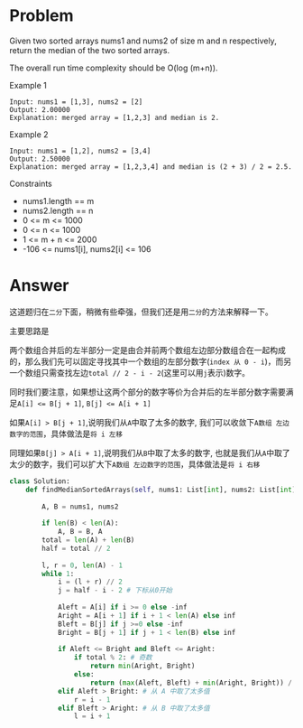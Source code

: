 # Problem
Given two sorted arrays nums1 and nums2 of size m and n respectively, return the median of the two sorted arrays.

The overall run time complexity should be O(log (m+n)).

Example 1
```
Input: nums1 = [1,3], nums2 = [2]
Output: 2.00000
Explanation: merged array = [1,2,3] and median is 2.
```

Example 2
```
Input: nums1 = [1,2], nums2 = [3,4]
Output: 2.50000
Explanation: merged array = [1,2,3,4] and median is (2 + 3) / 2 = 2.5.
```

Constraints
- nums1.length == m
- nums2.length == n
- 0 <= m <= 1000
- 0 <= n <= 1000
- 1 <= m + n <= 2000
- -106 <= nums1[i], nums2[i] <= 106

# Answer
这道题归在`二分`下面，稍微有些牵强，但我们还是用`二分`的方法来解释一下。

主要思路是

两个数组合并后的左半部分一定是由合并前两个数组左边部分数组合在一起构成的，那么我们先可以固定寻找其中一个数组的左部分数字(`index 从 0 - i`)，而另一个数组只需查找左边`total // 2 - i - 2`(这里可以用`j`表示)数字。

同时我们要注意，如果想让这两个部分的数字等价为合并后的左半部分数字需要满足`A[i] <= B[j + 1]`, `B[j] <= A[i + 1]`

如果`A[i] > B[j + 1]`,说明我们从`A`中取了太多的数字, 我们可以收敛下`A数组 左边数字的范围`，具体做法是`将 i 左移`

同理如果`B[j] > A[i + 1]`,说明我们从`B`中取了太多的数字, 也就是我们从`A`中取了太少的数字，我们可以扩大下`A数组 左边数字的范围`，具体做法是`将 i 右移`
```python
class Solution:
    def findMedianSortedArrays(self, nums1: List[int], nums2: List[int]) -> float:
        
        A, B = nums1, nums2
        
        if len(B) < len(A):
            A, B = B, A
        total = len(A) + len(B)
        half = total // 2
        
        l, r = 0, len(A) - 1
        while 1:
            i = (l + r) // 2
            j = half - i - 2 # 下标从0开始
            
            Aleft = A[i] if i >= 0 else -inf
            Aright = A[i + 1] if i + 1 < len(A) else inf
            Bleft = B[j] if j >=0 else -inf
            Bright = B[j + 1] if j + 1 < len(B) else inf
            
            if Aleft <= Bright and Bleft <= Aright:
                if total % 2: # 奇数
                    return min(Aright, Bright)
                else:
                    return (max(Aleft, Bleft) + min(Aright, Bright)) / 2
            elif Aleft > Bright: # 从 A 中取了太多值
                r = i - 1
            elif Bleft > Aright: # 从 B 中取了太多值
                l = i + 1
```